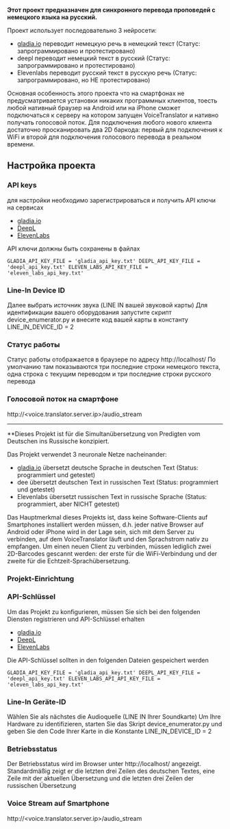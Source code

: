 **Этот проект предназначен для синхронного перевода проповедей с немецкого языка на русский.** 

Проект использует последовательно 3 нейросети: 
  * [gladia.io](https://app.gladia.io/auth/signin)  переводит немецкую речь в немецкий текст (Статус: запрограммировано и протестировано)
  * deepl переводит немецкий текст в русский  (Статус: запрограммировано и протестировано)
  * Elevenlabs переводит русский текст в русскую речь  (Статус: запрограммировано, но НЕ протестировано)

Основная особенность этого проекта что на смартфонах не предусматривается установки никаких программных клиентов, 
тоесть любой нативный браузер на Android или на iPhone сможет подключаться к серверу на котором запущен VoiceTranslator и нативно получать голосовой поток.
Для подключения любого нового клиента достаточно просканировать два 2D  баркода: первый для подключения к WiFi и второй для подключения голосового перевода в реальном времени.

## Настройка проекта

### API keys
для настройки необходимо зарегистрироваться и получить API  ключи на сервисах
* [gladia.io](https://app.gladia.io/auth/signin)
* [DeepL](https://www.deepl.com/de/login) 
* [ElevenLabs](https://elevenlabs.io/app/sign-in) 

API ключи должны быть сохранены в файлах

`
GLADIA_API_KEY_FILE = 'gladia_api_key.txt'
DEEPL_API_KEY_FILE = 'deepl_api_key.txt'
ELEVEN_LABS_API_KEY_FILE = 'eleven_labs_api_key.txt'
`
### Line-In Device ID
Далее выбрать источник звука (LINE IN вашей звуковой карты)
Для идентификации вашего оборудования запустите скрипт device_enumerator.py и внесите код вашей карты в константу 
LINE_IN_DEVICE_ID = 2

### Статус работы
Статус работы отображается в браузере по адресу http://localhost/
По умолчанию там показываются три последние строки немецкого текста, одна строка с текущим переводом и три последние строки русского перевода

### Голосовой поток на смартфоне
http://<voice.translator.server.ip>/audio_stream

---

**Dieses Projekt ist für die Simultanübersetzung von Predigten vom Deutschen ins Russische konzipiert.

Das Projekt verwendet 3 neuronale Netze nacheinander:
* [gladia.io](https://app.gladia.io/auth/signin) übersetzt deutsche Sprache in deutschen Text (Status: programmiert und getestet)
* dee übersetzt deutschen Text in russischen Text (Status: programmiert und getestet)
* Elevenlabs übersetzt russischen Text in russische Sprache (Status: programmiert, aber NICHT getestet)

Das Hauptmerkmal dieses Projekts ist, dass keine Software-Clients auf Smartphones installiert werden müssen,
d.h. jeder native Browser auf Android oder iPhone wird in der Lage sein, sich mit dem Server zu verbinden, auf dem VoiceTranslator läuft und den Sprachstrom nativ zu empfangen.
Um einen neuen Client zu verbinden, müssen lediglich zwei 2D-Barcodes gescannt werden: der erste für die WiFi-Verbindung und der zweite für die Echtzeit-Sprachübersetzung.

### Projekt-Einrichtung

### API-Schlüssel
Um das Projekt zu konfigurieren, müssen Sie sich bei den folgenden Diensten registrieren und API-Schlüssel erhalten
* [gladia.io](https://app.gladia.io/auth/signin)
* [DeepL](https://www.deepl.com/de/login)
* [ElevenLabs](https://elevenlabs.io/app/sign-in)

Die API-Schlüssel sollten in den folgenden Dateien gespeichert werden

`
GLADIA_API_KEY_FILE = 'gladia_api_key.txt'
DEEPL_API_KEY_FILE = 'deepl_api_key.txt'
ELEVEN_LABS_API_API_KEY_FILE = 'eleven_labs_api_key.txt'
`
### Line-In Geräte-ID
Wählen Sie als nächstes die Audioquelle (LINE IN Ihrer Soundkarte)
Um Ihre Hardware zu identifizieren, starten Sie das Skript device_enumerator.py und geben Sie den Code Ihrer Karte in die Konstante
LINE_IN_DEVICE_ID = 2

### Betriebsstatus
Der Betriebsstatus wird im Browser unter http://localhost/ angezeigt.
Standardmäßig zeigt er die letzten drei Zeilen des deutschen Textes, eine Zeile mit der aktuellen Übersetzung und die letzten drei Zeilen der russischen Übersetzung

### Voice Stream auf Smartphone
http://<voice.translator.server.ip>/audio_stream
